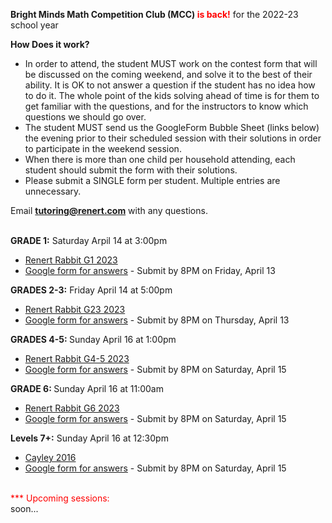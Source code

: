 <b>Bright Minds Math Competition Club (MCC) <font color="red">is back!</font></b> for the 2022-23 school year 

<b>How Does it work?</b> <br>
 *	In order to attend, the student MUST work on the contest form that will be discussed on the coming weekend, and solve it to the best of their ability. It is OK to not answer a question if the student has no idea how to do it. The whole point of the kids solving ahead of time is for them to get familiar with the questions, and for the instructors to know which questions we should go over.
 *	The student MUST send us the GoogleForm Bubble Sheet (links below) the evening prior to their scheduled session with their solutions in order to participate in the weekend session.
 *	When there is more than one child per household attending, each student should submit the form with their solutions.
 *	Please submit a SINGLE form per student. Multiple entries are unnecessary.

Email <b>tutoring@renert.com</b> with any questions.
<br><br>

<b>GRADE 1:</b>
Saturday Arpil 14 at 3:00pm
 * <a href="https://drive.google.com/file/d/1MHavmrvxOI5OL70sEI5Y-30oAsYrVlNI/view?usp=share_link">Renert Rabbit G1 2023</a> 
  * <a href="https://docs.google.com/forms/d/e/1FAIpQLSduZhVTLkWciuqBmEt16PDdjdPEBnmCMxMtULVfcAAh91fubg/viewform?usp=sf_link">Google form for answers</a> - Submit by 8PM on Friday, April 13

 <b>GRADES 2-3:</b> 
  Friday April 14 at 5:00pm
  * <a href="https://drive.google.com/file/d/1BGa1gS8nNIjMrapdw9Vd-EiWPPfSd5d3/view?usp=share_link">Renert Rabbit G23 2023</a> 
  * <a href="https://docs.google.com/forms/d/e/1FAIpQLSfYMIea1eDpkVMuHBpd9-AxcolGDez3Umh8zkjO3NH4_MaZkQ/viewform?usp=sf_link">Google form for answers</a> - Submit by 8PM on Thursday, April 13 

<b>GRADES 4-5: </b>
  Sunday April 16 at 1:00pm
  * <a href="https://drive.google.com/file/d/1fiULLOdkawTJm5APE6Iuh4o8lQeaBQ1Z/view?usp=share_link">Renert Rabbit G4-5 2023 </a> 
  * <a href="https://docs.google.com/forms/d/e/1FAIpQLSefP5Qt1ZprADQGG9h6mtpIKShZjyiwZPuarM6RMT3g8IblCA/viewform?usp=sf_link">Google form for answers</a> - Submit by 8PM on Saturday, April 15
 
 <b>GRADE 6: </b>
  Sunday April 16 at 11:00am
  * <a href="https://drive.google.com/file/d/1qHPEzlaxo7KOpK6wcnF51Kl4cK65Gq8a/view?usp=share_link">Renert Rabbit G6 2023 </a> 
  * <a href="https://docs.google.com/forms/d/e/1FAIpQLSevAx-9DmSVZE3SMFq_6uOy0KSwNSizErFqCxMsr8xfv0SDRA/viewform?usp=sf_link">Google form for answers</a> - Submit by 8PM on Saturday, April 15
 
<b>Levels 7+:</b> 
  Sunday April 16 at 12:30pm 
  * <a href="https://drive.google.com/file/d/1zprpQUeNeEX_lAgpJcOQEMuDOYwspfzY/view?usp=share_link">Cayley 2016</a>
  * <a href="https://docs.google.com/forms/d/e/1FAIpQLSctj0l1K9mS9R_d_3qBOZIc4bDXxiNu1z4MpqMtwA-rLS66Pg/viewform?usp=sf_link">Google form for answers</a> - Submit by 8PM on Saturday, April 15

<!--
<b>GRADES 1-2:</b>
Thursday Nov 3 at 6:30pm
 * <a href="https://drive.google.com/file/d/1cgpLYAGWmzorevnEf8a13Bc6PQArAe2K/view">Kangaroo G12 2012</a> 
  * <a href="https://docs.google.com/forms/d/e/1FAIpQLSdBeuLFlJrDpnMzMJEzrUgEG2WBpINNx4S4sP5hJYxElS5dxQ/viewform?usp=share_link">Google form for answers</a> - Submit by 8PM on Wednesday, Nov 2

 <b>GRADES 3-4:</b> 
  Friday Nov 4 at 5:00pm
  * <a href="https://drive.google.com/file/d/1R4mgLPpIn099Znxz7Hyzq5GuGB3TBBVP/view">Kangaroo G34 2013</a> 
  * <a href="https://docs.google.com/forms/d/e/1FAIpQLSdNXus22Ug6GwxgaU_VUF6UGSHkoXvucAZ_nTbDJX3ekNSJ6Q/viewform">Google form for answers</a> - Submit by 8PM on Thursday, Nov 3 

<b>GRADES 5-6: </b>
  Sunday Nov 5 at 11:00am
  * <a href="https://drive.google.com/file/d/17rzLcPX91g6oQFlZkvYPWZeD9BI_7otf/view">Kangaroo G56 2013</a> 
  * <a href="https://docs.google.com/forms/d/e/1FAIpQLSd0SOmkIsU3Q3dYKs-2N-1WqWd99rVfBxa5Hk4CMSeLm9FnXw/viewform">Google form for answers</a> - Submit by 8PM on Saturday, Nov 4
 
<b>Levels 7+:</b> 
  Sunday Nov 5 at 12:30pm 
  * <a href="https://drive.google.com/file/d/1Q5I8XY1zhQAZ1540LyF9DbG0mPWfX8PK/view">Pascal 2011</a>
  * <a href="https://docs.google.com/forms/d/e/1FAIpQLSdUYxdiUKdoEn8d9kJrjmDcDiiodzOFcOrgQjWM_RfP_iC-Lw/viewform">Google form for answers</a> - Submit by 8PM on Saturday, Nov 4
-->

<br>
<font color="red">*** Upcoming sessions: <br></font>soon...

